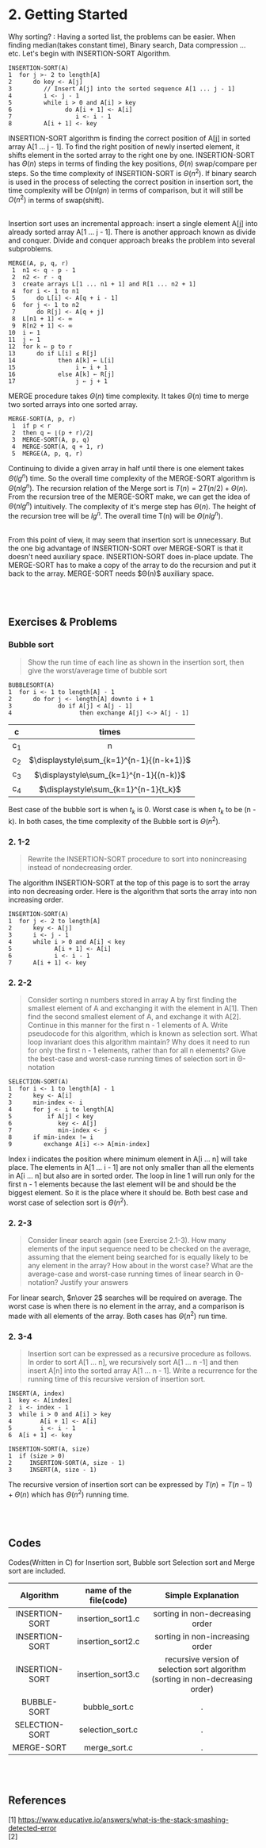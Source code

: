 
# 2. Getting Started   

Why sorting? : Having a sorted list, the problems can be easier. When finding median(takes constant time), Binary search, Data compression ... etc. Let's begin with INSERTION-SORT Algorithm.  

 ```
 INSERTION-SORT(A)
 1  for j >- 2 to length[A]
 2      do key <- A[j]
 3         // Insert A[j] into the sorted sequence A[1 ... j - 1]
 4         i <- j - 1
 5         while i > 0 and A[i] > key
 6               do A[i + 1] <- A[i]
 7                  i <- i - 1
 8         A[i + 1] <- key
 ```
INSERTION-SORT algorithm is finding the correct position of A[j] in sorted array A[1 ... j - 1]. To find the right position of newly inserted element, it shifts element in the sorted array to the right one by one. INSERTION-SORT has $Θ(n)$ steps in terms of finding the key positions, $Θ(n)$ swap/compare per steps. So the time complexity of INSERTION-SORT is $Θ(n^2)$. If binary search is used in the process of selecting the correct position in insertion sort, the time complexity will be $O(n lgn)$ in terms of comparison, but it will still be $O(n^2)$ in terms of swap(shift).  

<br>
Insertion sort uses an incremental approach: insert a single element A[j] into already sorted array A[1 ... j - 1]. There is another approach known as divide and conquer. Divide and conquer approach breaks the problem into several subproblems.  
 
 ```
 MERGE(A, p, q, r)
  1  n1 <- q - p - 1
  2  n2 <- r - q
  3  create arrays L[1 ... n1 + 1] and R[1 ... n2 + 1]
  4  for i <- 1 to n1
  5      do L[i] <- A[q + i - 1]
  6  for j <- 1 to n2
  7      do R[j] <- A[q + j]
  8  L[n1 + 1] <- ∞
  9  R[n2 + 1] <- ∞
 10  i ← 1 
 11  j ← 1 
 12  for k ← p to r
 13      do if L[i] ≤ R[j] 
 14            then A[k] ← L[i] 
 15                 i ← i + 1 
 16            else A[k] ← R[j] 
 17                 j ← j + 1
 ```
 
MERGE procedure takes $Θ(n)$ time complexity. It takes $Θ(n)$ time to merge two sorted arrays into one sorted array.  

 ```
 MERGE-SORT(A, p, r) 
  1  if p < r
  2  then q ← ⌊(p + r)/2⌋
  3  MERGE-SORT(A, p, q) 
  4  MERGE-SORT(A, q + 1, r) 
  5  MERGE(A, p, q, r)
 ```
Continuing to divide a given array in half until there is one element takes $Θ(lg^n)$ time. So the overall time complexity of the MERGE-SORT algorithm is $Θ(n lg^n)$. The recursion relation of the Merge sort is $T(n) = 2T(n/2) + Θ(n)$. From the recursion tree of the MERGE-SORT make, we can get the idea of $Θ(n lg^n)$ intuitively. The complexity of it's merge step has $Θ(n)$. The height of the recursion tree will be $lg^n$. The overall time T(n) will be $Θ(n lg^n)$.  

<br>
From this point of view, it may seem that insertion sort is unnecessary. But the one big advantage of INSERTION-SORT over MERGE-SORT is that it doesn't need auxiliary space. INSERTION-SORT does in-place update. The MERGE-SORT has to make a copy of the array to do the recursion and put it back to the array. MERGE-SORT needs $Θ(n)$ auxiliary space.  

<br><br>

## Exercises & Problems

### Bubble sort
> Show the run time of each line as shown in the insertion sort, then give the worst/average time of bubble sort
 ```
 BUBBLESORT(A)
 1  for i <- 1 to length[A] - 1
 2      do for j <- length[A] downto i + 1
 3             do if A[j] < A[j - 1] 
 4                   then exchange A[j] <-> A[j - 1]
 ```

|c|times|  
| :---: | :------: |
| c<sub>1</sub> | n |  
| c<sub>2</sub> | $\displaystyle\sum_{k=1}^{n-1}{(n-k+1)}$ |  
| c<sub>3</sub> | $\displaystyle\sum_{k=1}^{n-1}{(n-k)}$ |  
| c<sub>4</sub> | $\displaystyle\sum_{k=1}^{n-1}{t_k}$ |  

Best case of the bubble sort is when $t_k$ is 0. Worst case is when $t_k$ to be (n - k). In both cases, the time complexity of the Bubble sort is $Θ(n^2)$.  

### 2. 1-2
> Rewrite the INSERTION-SORT procedure to sort into nonincreasing instead of nondecreasing order. 

The algorithm INSERTION-SORT at the top of this page is to sort the array into non decreasing order. Here is the algorithm that sorts the array into non increasing order.
 ```
 INSERTION-SORT(A)
 1  for j <- 2 to length[A]
 2      key <- A[j]
 3      i <- j - 1
 4      while i > 0 and A[i] < key
 5            A[i + 1] <- A[i]
 6            i <- i - 1
 7      A[i + 1] <- key
 ```
     
### 2. 2-2
> Consider sorting n numbers stored in array A by first finding the smallest element of A and exchanging it with the element in A[1]. Then find the second smallest element of A, and exchange it with A[2]. Continue in this manner for the first n - 1 elements of A. Write pseudocode for this algorithm, which is known as selection sort. What loop invariant does this algorithm maintain? Why does it need to run for only the first n - 1 elements, rather than for all n elements? Give the best-case and worst-case running times of selection sort in Θ-notation

 ``` 
 SELECTION-SORT(A)
 1  for i <- 1 to length[A] - 1
 2      key <- A[i]
 3      min-index <- i
 4      for j <- i to length[A]
 5          if A[j] < key
 6             key <- A[j]
 7             min-index <- j
 8      if min-index != i
 9         exchange A[i] <-> A[min-index]
 ```

Index i indicates the position where minimum element in A[i ... n] will take place. The elements in A[1 ... i - 1] are not only smaller than all the elements in A[i ... n] but also are in sorted order. The loop in line 1 will run only for the first n - 1 elements because the last element will be and should be the biggest element. So it is the place where it should be. Both best case and worst case of selection sort is $Θ(n^2)$.  

### 2. 2-3
> Consider linear search again (see Exercise 2.1-3). How many elements of the input sequence need to be checked on the average, assuming that the element being searched for is equally likely to be any element in the array? How about in the worst case? What are the average-case and worst-case running times of linear search in Θ-notation? Justify your answers

For linear search, $n\over 2$ searches will be required on average. The worst case is when there is no element in the array, and a comparison is made with all elements of the array. Both cases has $Θ(n^2)$ run time.  

### 2. 3-4
> Insertion sort can be expressed as a recursive procedure as follows. In order to sort A[1 ... n], we recursively sort A[1 ... n -1] and then insert A[n] into the sorted array A[1 ... n - 1]. Write a recurrence for the running time of this recursive version of insertion sort.  
 
 ```
 INSERT(A, index)
 1  key <- A[index]
 2  i <- index - 1
 3  while i > 0 and A[i] > key
 4        A[i + 1] <- A[i]
 5        i <- i - 1
 6  A[i + 1] <- key
 
 INSERTION-SORT(A, size)
 1  if (size > 0)
 2     INSERTION-SORT(A, size - 1)
 3     INSERT(A, size - 1)
 ```
The recursive version of insertion sort can be expressed by $T(n) = T(n - 1) + Θ(n)$ which has $Θ(n^2)$ running time.  

<br><br>

## Codes

Codes(Written in C) for Insertion sort, Bubble sort Selection sort and Merge sort are included.  

| Algorithm | name of the file(code) | Simple Explanation |
| :---: | :---: | :---: |
| INSERTION-SORT | insertion_sort1.c | sorting in non-decreasing order |
| INSERTION-SORT | insertion_sort2.c | sorting in non-increasing order |
| INSERTION-SORT | insertion_sort3.c | recursive version of selection sort algorithm (sorting in non-decreasing order) |
| BUBBLE-SORT | bubble_sort.c | . |
| SELECTION-SORT | selection_sort.c | . |
| MERGE-SORT | merge_sort.c | . |

<br><br>

## References
[1] https://www.educative.io/answers/what-is-the-stack-smashing-detected-error  
[2] 
